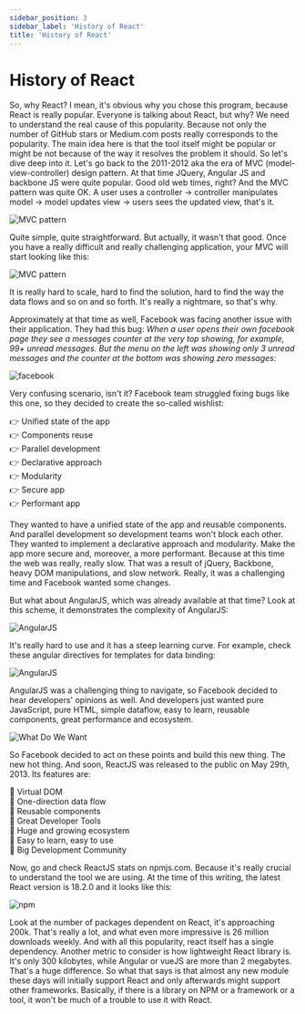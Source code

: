 ```yaml
---
sidebar_position: 3
sidebar_label: 'History of React'
title: 'History of React'
---
```


# History of React

So, why React? I mean, it's obvious why you chose this program, because React is really popular. Everyone is talking about React, but why? We need to understand the real cause of this popularity. Because not only the number of GitHub stars or Medium.com posts really corresponds to the popularity. The main idea here is that the tool itself might be popular or might be not because of the way it resolves the problem it should. So let's dive deep into it.
Let's go back to the 2011-2012 aka the era of MVC (model-view-controller) design pattern. At that time JQuery, Angular JS and backbone JS were quite popular. Good old web times, right? And the MVC pattern was quite OK. A user uses a controller -> controller manipulates model -> model updates view -> users sees the updated view, that's it.

![MVC pattern](./images/MVC1.jpg)

Quite simple, quite straightforward. But actually, it wasn't that good. Once you have a really difficult and really challenging application, your MVC will start looking like this:

![MVC pattern](./images/MVC2.jpg)

It is really hard to scale, hard to find the solution, hard to find the way the data flows and so on and so forth. It's really a nightmare, so that's why.

Approximately at that time as well, Facebook was facing another issue with their application. They had this bug: *When a user opens their own facebook page they see a messages counter at the very top showing, for example, 99+ unread messages. But the menu on the left was showing only 3 unread messages and the counter at the bottom was showing zero messages:*

![facebook](./images/facebook.jpg)

Very confusing scenario, isn't it? Facebook team struggled fixing bugs like this one, so they decided to create the so-called wishlist:

👉 Unified state of the app  
👉 Components reuse  
👉 Parallel development  
👉 Declarative approach  
👉 Modularity  
👉 Secure app  
👉 Performant app  

They wanted to have a unified state of the app and reusable components. And parallel development so development teams won't block each other. They wanted to implement a declarative approach and modularity. Make the app more secure and, moreover, a more performant. Because at this time the web was really, really slow. That was a result of jQuery, Backbone, heavy DOM manipulations, and slow network. Really, it was a challenging time and Facebook wanted some changes.

But what about AngularJS, which was already available at that time? Look at this scheme, it demonstrates the complexity of AngularJS:

![AngularJS](./images/Angular1.jpg)

It's really hard to use and it has a steep learning curve. For example, check these angular directives for templates for data binding:

![AngularJS](./images/Angular2.jpg)

AngularJS was a challenging thing to navigate, so Facebook decided to hear developers' opinions as well. And developers just wanted pure JavaScript, pure HTML, simple dataflow, easy to learn, reusable components, great performance and ecosystem.

![What Do We Want](./images/WhatDoWeWant.jpg)

So Facebook decided to act on these points and build this new thing. The new hot thing. And soon, ReactJS was released to the public on May 29th, 2013. Its features are:

🌟 Virtual DOM  
🌟 One-direction data flow  
🌟 Reusable components  
🌟 Great Developer Tools  
🌟 Huge and growing ecosystem  
🌟 Easy to learn, easy to use  
🌟 Big Development Community

Now, go and check ReactJS stats on npmjs.com. Because it's really crucial to understand the tool we are using. At the time of this writing, the latest React version is 18.2.0 and it looks like this:

![npm](./images/npm.jpg)

Look at the number of packages dependent on React, it's approaching 200k. That's really a lot, and what even more impressive is 26 million downloads weekly. And with all this popularity, react itself has a single dependency. Another metric to consider is how lightweight React library is. It's only 300 kilobytes, while Angular or vueJS are more than 2 megabytes. That's a huge difference. So what that says is that almost any new module these days will initially support React and only afterwards might support other frameworks. Basically, if there is a library on NPM or a framework or a tool, it won't be much of a trouble to use it with React.
